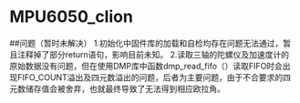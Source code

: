 # MPU6050_clion
##问题（暂时未解决）
1.初始化中固件库的加载和自检均存在问题无法通过，暂且注释掉了部分return语句，影响目前未知。
2.读取三轴的陀螺仪及加速度计的原始数据没有问题，但在使用DMP库中函数dmp_read_fifo（）读取FIFO时会出现FIFO_COUNT溢出及四元数溢出的问题，后者为主要问题，由于不合要求的四元数储存值会被舍弃，也就最终导致了无法得到相应欧拉角。
